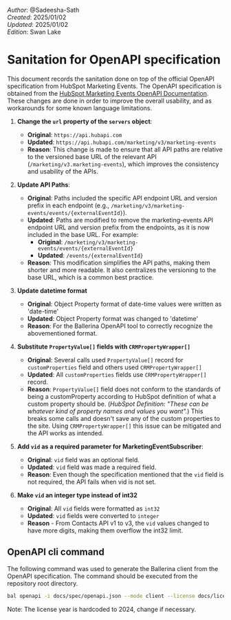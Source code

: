 _Author_: @Sadeesha-Sath \
_Created_: 2025/01/02 \
_Updated_: 2025/01/02 \
_Edition_: Swan Lake

# Sanitation for OpenAPI specification

This document records the sanitation done on top of the official OpenAPI specification from HubSpot Marketing Events.
The OpenAPI specification is obtained from the [HubSpot Marketing Events OpenAPI Documentation](https://developers.hubspot.com/docs/reference/api/marketing/marketing-events). These changes are done in order to improve the overall usability, and as workarounds for some known language limitations.

1. **Change the `url` property of the `servers` object**:
   - **Original**: `https://api.hubapi.com`
   - **Updated**: `https://api.hubapi.com/marketing/v3/marketing-events`
   - **Reason**: This change is made to ensure that all API paths are relative to the versioned base URL of the relevant API (`/marketing/v3.marketing-events`), which improves the consistency and usability of the APIs.

2. **Update API Paths**:
   - **Original**: Paths included the specific API endpoint URL and version prefix in each endpoint (e.g., `/marketing/v3/marketing-events/events/{externalEventId}`).
   - **Updated**: Paths are modified to remove the marketing-events API endpoint URL and version prefix from the endpoints, as it is now included in the base URL. For example:
     - **Original**: `/marketing/v3/marketing-events/events/{externalEventId}`
     - **Updated**: `/events/{externalEventId}`
   - **Reason**: This modification simplifies the API paths, making them shorter and more readable. It also centralizes the versioning to the base URL, which is a common best practice.

3. **Update datetime format**
   - **Original**: Object Property format of date-time values were written as 'date-time'
   - **Updated**: Object Property format was changed to 'datetime'
   - **Reason**: For the Ballerina OpenAPI tool to correctly recognize the abovementioned format.

4. **Substitute `PropertyValue[]` fields with `CRMPropertyWrapper[]`**
   - **Original**: Several calls used `PropertyValue[]` record for `customProperties` field and others used `CRMPropertyWrapper[]`
   - **Updated**: All `customProperties` fields use `CRMPropertyWrapper[]` record.
   - **Reason**: `PropertyValue[]` field does not conform to the standards of being a customProperty according to HubSpot definition of what a custom property should be. (_HubSpot Definition: "These can be whatever kind of property names and values you want"._) This breaks some calls and doesn't save any of the custom properties to the site. Using `CRMPropertyWrapper[]` this issue can be mitigated and the API works as intended.

5. **Add `vid` as a required parameter for MarketingEventSubscriber**:
   - **Original**: `vid` field was an optional field.  
   - **Updated**: `vid` field was made a required field.
   - **Reason**: Even though the specification mentioned that the `vid` field is not required, the API fails when vid is not set.

6. **Make `vid` an integer type instead of int32**
   - **Original**: All `vid` fields were formatted as `int32`
   - **Updated**: `vid` fields were converted to `integer`
   - **Reason** - From Contacts API v1 to v3, the `vid` values changed to have more digits, making them overflow the int32 limit.

## OpenAPI cli command

The following command was used to generate the Ballerina client from the OpenAPI specification. The command should be executed from the repository root directory.

```bash
bal openapi -i docs/spec/openapi.json --mode client --license docs/license.txt -o ballerina
```

Note: The license year is hardcoded to 2024, change if necessary.
